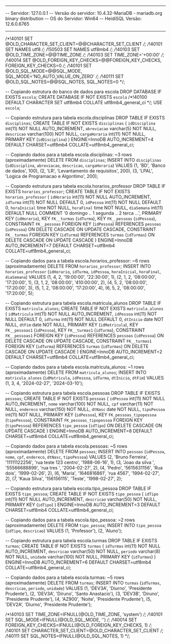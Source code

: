 -- --------------------------------------------------------
-- Servidor:                     127.0.0.1
-- Versão do servidor:           10.4.32-MariaDB - mariadb.org binary distribution
-- OS do Servidor:               Win64
-- HeidiSQL Versão:              12.6.0.6765
-- --------------------------------------------------------

/*!40101 SET @OLD_CHARACTER_SET_CLIENT=@@CHARACTER_SET_CLIENT */;
/*!40101 SET NAMES utf8 */;
/*!50503 SET NAMES utf8mb4 */;
/*!40103 SET @OLD_TIME_ZONE=@@TIME_ZONE */;
/*!40103 SET TIME_ZONE='+00:00' */;
/*!40014 SET @OLD_FOREIGN_KEY_CHECKS=@@FOREIGN_KEY_CHECKS, FOREIGN_KEY_CHECKS=0 */;
/*!40101 SET @OLD_SQL_MODE=@@SQL_MODE, SQL_MODE='NO_AUTO_VALUE_ON_ZERO' */;
/*!40111 SET @OLD_SQL_NOTES=@@SQL_NOTES, SQL_NOTES=0 */;


-- Copiando estrutura do banco de dados para escola
DROP DATABASE IF EXISTS `escola`;
CREATE DATABASE IF NOT EXISTS `escola` /*!40100 DEFAULT CHARACTER SET utf8mb4 COLLATE utf8mb4_general_ci */;
USE `escola`;

-- Copiando estrutura para tabela escola.disciplinas
DROP TABLE IF EXISTS `disciplinas`;
CREATE TABLE IF NOT EXISTS `disciplinas` (
  `idDisciplina` int(11) NOT NULL AUTO_INCREMENT,
  `abreviacao` varchar(5) NOT NULL,
  `descricao` varchar(100) NOT NULL,
  `cargaHoraria` int(11) NOT NULL,
  PRIMARY KEY (`idDisciplina`)
) ENGINE=InnoDB AUTO_INCREMENT=4 DEFAULT CHARSET=utf8mb4 COLLATE=utf8mb4_general_ci;

-- Copiando dados para a tabela escola.disciplinas: ~3 rows (aproximadamente)
DELETE FROM `disciplinas`;
INSERT INTO `disciplinas` (`idDisciplina`, `abreviacao`, `descricao`, `cargaHoraria`) VALUES
	(1, 'BD', 'Banco de dados', 100),
	(2, 'LR', 'Levantamento de requisitos', 200),
	(3, 'LPAL', 'Logica de Programacao e Algoritimo', 200);

-- Copiando estrutura para tabela escola.horarios_professor
DROP TABLE IF EXISTS `horarios_professor`;
CREATE TABLE IF NOT EXISTS `horarios_professor` (
  `idHorario` int(11) NOT NULL AUTO_INCREMENT,
  `idTurma` int(11) NOT NULL DEFAULT 0,
  `idPessoa` int(11) NOT NULL DEFAULT 0,
  `horaInicial` time NOT NULL,
  `horaFinal` time NOT NULL,
  `diaSemana` int(11) DEFAULT NULL COMMENT '0 domingo .. 1 segunda .. 2 terca ...',
  PRIMARY KEY (`idHorario`),
  KEY `FK__turmas` (`idTurma`),
  KEY `FK__pessoas` (`idPessoa`),
  CONSTRAINT `FK__pessoas` FOREIGN KEY (`idPessoa`) REFERENCES `pessoas` (`idPessoa`) ON DELETE CASCADE ON UPDATE CASCADE,
  CONSTRAINT `FK__turmas` FOREIGN KEY (`idTurma`) REFERENCES `turmas` (`idTurmas`) ON DELETE CASCADE ON UPDATE CASCADE
) ENGINE=InnoDB AUTO_INCREMENT=7 DEFAULT CHARSET=utf8mb4 COLLATE=utf8mb4_general_ci;

-- Copiando dados para a tabela escola.horarios_professor: ~6 rows (aproximadamente)
DELETE FROM `horarios_professor`;
INSERT INTO `horarios_professor` (`idHorario`, `idTurma`, `idPessoa`, `horaInicial`, `horaFinal`, `diaSemana`) VALUES
	(1, 4, 2, '19:00:00', '22:30:00', 1),
	(2, 1, 2, '08:00:00', '17:20:00', 1),
	(3, 1, 2, '08:00:00', '410:00:00', 2),
	(4, 5, 2, '08:00:00', '17:20:00', 3),
	(5, 1, 2, '08:00:00', '17:20:00', 4),
	(6, 5, 2, '08:00:00', '17:20:00', 5);

-- Copiando estrutura para tabela escola.matricula_alunos
DROP TABLE IF EXISTS `matricula_alunos`;
CREATE TABLE IF NOT EXISTS `matricula_alunos` (
  `idMatricula` int(11) NOT NULL AUTO_INCREMENT,
  `idPessoa` int(11) NOT NULL DEFAULT 0,
  `idTurma` int(11) NOT NULL DEFAULT 0,
  `dtInicio` date NOT NULL,
  `dtFim` date NOT NULL,
  PRIMARY KEY (`idMatricula`),
  KEY `FK__pessoas1` (`idPessoa`),
  KEY `FK__turmas1` (`idTurma`),
  CONSTRAINT `FK__pessoas1` FOREIGN KEY (`idPessoa`) REFERENCES `pessoas` (`idPessoa`) ON DELETE CASCADE ON UPDATE CASCADE,
  CONSTRAINT `FK__turmas1` FOREIGN KEY (`idTurma`) REFERENCES `turmas` (`idTurmas`) ON DELETE CASCADE ON UPDATE CASCADE
) ENGINE=InnoDB AUTO_INCREMENT=2 DEFAULT CHARSET=utf8mb4 COLLATE=utf8mb4_general_ci;

-- Copiando dados para a tabela escola.matricula_alunos: ~1 rows (aproximadamente)
DELETE FROM `matricula_alunos`;
INSERT INTO `matricula_alunos` (`idMatricula`, `idPessoa`, `idTurma`, `dtInicio`, `dtFim`) VALUES
	(1, 3, 4, '2024-02-27', '2024-03-10');

-- Copiando estrutura para tabela escola.pessoas
DROP TABLE IF EXISTS `pessoas`;
CREATE TABLE IF NOT EXISTS `pessoas` (
  `idPessoa` int(11) NOT NULL AUTO_INCREMENT,
  `nome` varchar(100) NOT NULL,
  `cpf` varchar(11) NOT NULL,
  `endereco` varchar(150) NOT NULL,
  `dtNasc` date NOT NULL,
  `tipoPessoa` int(11) NOT NULL,
  PRIMARY KEY (`idPessoa`),
  KEY `FK_pessoas_tipopessoa` (`tipoPessoa`),
  CONSTRAINT `FK_pessoas_tipopessoa` FOREIGN KEY (`tipoPessoa`) REFERENCES `tipo_pessoa` (`idTipo`) ON DELETE CASCADE ON UPDATE CASCADE
) ENGINE=InnoDB AUTO_INCREMENT=8 DEFAULT CHARSET=utf8mb4 COLLATE=utf8mb4_general_ci;

-- Copiando dados para a tabela escola.pessoas: ~5 rows (aproximadamente)
DELETE FROM `pessoas`;
INSERT INTO `pessoas` (`idPessoa`, `nome`, `cpf`, `endereco`, `dtNasc`, `tipoPessoa`) VALUES
	(2, 'Bruno Ferreira', '11111122256', 'rua teste 123 centro', '1988-06-16', 1),
	(3, 'Joao da silva ', '55566688899', 'rua tres ', '2004-02-27', 2),
	(4, 'Pedro', '5615631156', 'Rua dois', '1999-02-26', 2),
	(6, 'Maria', '1646816861', 'rua 4567', '1994-02-27', 2),
	(7, 'Kaua Silva', '156156115', 'Teste', '1998-02-27', 2);

-- Copiando estrutura para tabela escola.tipo_pessoa
DROP TABLE IF EXISTS `tipo_pessoa`;
CREATE TABLE IF NOT EXISTS `tipo_pessoa` (
  `idTipo` int(11) NOT NULL AUTO_INCREMENT,
  `descricao` varchar(50) NOT NULL,
  PRIMARY KEY (`idTipo`)
) ENGINE=InnoDB AUTO_INCREMENT=3 DEFAULT CHARSET=utf8mb4 COLLATE=utf8mb4_general_ci;

-- Copiando dados para a tabela escola.tipo_pessoa: ~2 rows (aproximadamente)
DELETE FROM `tipo_pessoa`;
INSERT INTO `tipo_pessoa` (`idTipo`, `descricao`) VALUES
	(1, 'Professor'),
	(2, 'Aluno');

-- Copiando estrutura para tabela escola.turmas
DROP TABLE IF EXISTS `turmas`;
CREATE TABLE IF NOT EXISTS `turmas` (
  `idTurmas` int(11) NOT NULL AUTO_INCREMENT,
  `descricao` varchar(50) NOT NULL,
  `periodo` varchar(8) NOT NULL,
  `unidade` varchar(100) NOT NULL,
  PRIMARY KEY (`idTurmas`)
) ENGINE=InnoDB AUTO_INCREMENT=6 DEFAULT CHARSET=utf8mb4 COLLATE=utf8mb4_general_ci;

-- Copiando dados para a tabela escola.turmas: ~5 rows (aproximadamente)
DELETE FROM `turmas`;
INSERT INTO `turmas` (`idTurmas`, `descricao`, `periodo`, `unidade`) VALUES
	(1, 'DEV3A', 'Diurno', 'Presidente Prudente'),
	(2, 'DEV3A', 'Diruno', 'Santo Anastacio'),
	(3, 'DEV3B', 'Diruno', 'Presidente Prudente'),
	(4, 'AZ900', 'Noite', 'Presidente Prudente'),
	(5, 'DEV2A', 'Diurno', 'Presidente Prudente');

/*!40103 SET TIME_ZONE=IFNULL(@OLD_TIME_ZONE, 'system') */;
/*!40101 SET SQL_MODE=IFNULL(@OLD_SQL_MODE, '') */;
/*!40014 SET FOREIGN_KEY_CHECKS=IFNULL(@OLD_FOREIGN_KEY_CHECKS, 1) */;
/*!40101 SET CHARACTER_SET_CLIENT=@OLD_CHARACTER_SET_CLIENT */;
/*!40111 SET SQL_NOTES=IFNULL(@OLD_SQL_NOTES, 1) */;
